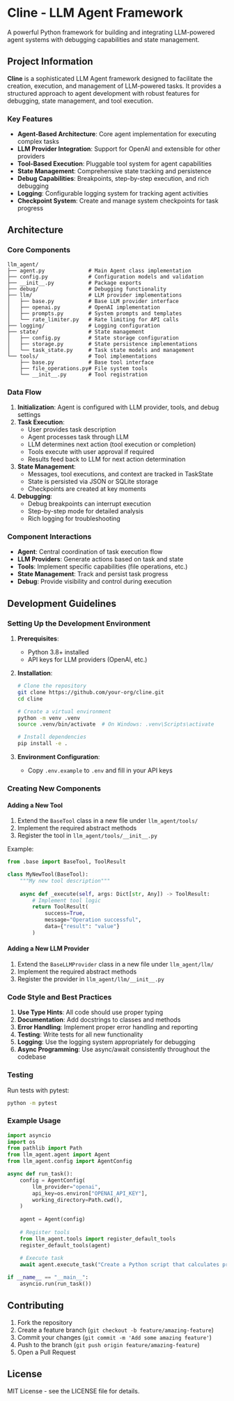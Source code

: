 # Cline - LLM Agent Framework

A powerful Python framework for building and integrating LLM-powered agent systems with debugging capabilities and state management.

## Project Information

**Cline** is a sophisticated LLM Agent framework designed to facilitate the creation, execution, and management of LLM-powered tasks. It provides a structured approach to agent development with robust features for debugging, state management, and tool execution.

### Key Features

- **Agent-Based Architecture**: Core agent implementation for executing complex tasks
- **LLM Provider Integration**: Support for OpenAI and extensible for other providers
- **Tool-Based Execution**: Pluggable tool system for agent capabilities
- **State Management**: Comprehensive state tracking and persistence
- **Debug Capabilities**: Breakpoints, step-by-step execution, and rich debugging
- **Logging**: Configurable logging system for tracking agent activities
- **Checkpoint System**: Create and manage system checkpoints for task progress

## Architecture

### Core Components

```
llm_agent/
├── agent.py              # Main Agent class implementation
├── config.py             # Configuration models and validation
├── __init__.py           # Package exports
├── debug/                # Debugging functionality
├── llm/                  # LLM provider implementations
│   ├── base.py           # Base LLM provider interface
│   ├── openai.py         # OpenAI implementation
│   ├── prompts.py        # System prompts and templates
│   └── rate_limiter.py   # Rate limiting for API calls
├── logging/              # Logging configuration
├── state/                # State management
│   ├── config.py         # State storage configuration
│   ├── storage.py        # State persistence implementations
│   └── task_state.py     # Task state models and management
└── tools/                # Tool implementations
    ├── base.py           # Base tool interface
    ├── file_operations.py# File system tools
    └── __init__.py       # Tool registration
```

### Data Flow

1. **Initialization**: Agent is configured with LLM provider, tools, and debug settings
2. **Task Execution**: 
   - User provides task description
   - Agent processes task through LLM
   - LLM determines next action (tool execution or completion)
   - Tools execute with user approval if required
   - Results feed back to LLM for next action determination
3. **State Management**:
   - Messages, tool executions, and context are tracked in TaskState
   - State is persisted via JSON or SQLite storage
   - Checkpoints are created at key moments
4. **Debugging**:
   - Debug breakpoints can interrupt execution
   - Step-by-step mode for detailed analysis
   - Rich logging for troubleshooting

### Component Interactions

- **Agent**: Central coordination of task execution flow
- **LLM Providers**: Generate actions based on task and state
- **Tools**: Implement specific capabilities (file operations, etc.)
- **State Management**: Track and persist task progress
- **Debug**: Provide visibility and control during execution

## Development Guidelines

### Setting Up the Development Environment

1. **Prerequisites**:
   - Python 3.8+ installed
   - API keys for LLM providers (OpenAI, etc.)

2. **Installation**:
   ```bash
   # Clone the repository
   git clone https://github.com/your-org/cline.git
   cd cline
   
   # Create a virtual environment
   python -m venv .venv
   source .venv/bin/activate  # On Windows: .venv\Scripts\activate
   
   # Install dependencies
   pip install -e .
   ```

3. **Environment Configuration**:
   - Copy `.env.example` to `.env` and fill in your API keys

### Creating New Components

#### Adding a New Tool

1. Extend the `BaseTool` class in a new file under `llm_agent/tools/`
2. Implement the required abstract methods
3. Register the tool in `llm_agent/tools/__init__.py`

Example:
```python
from .base import BaseTool, ToolResult

class MyNewTool(BaseTool):
    """My new tool description"""
    
    async def _execute(self, args: Dict[str, Any]) -> ToolResult:
        # Implement tool logic
        return ToolResult(
            success=True,
            message="Operation successful",
            data={"result": "value"}
        )
```

#### Adding a New LLM Provider

1. Extend the `BaseLLMProvider` class in a new file under `llm_agent/llm/`
2. Implement the required abstract methods
3. Register the provider in `llm_agent/llm/__init__.py`

### Code Style and Best Practices

1. **Use Type Hints**: All code should use proper typing
2. **Documentation**: Add docstrings to classes and methods
3. **Error Handling**: Implement proper error handling and reporting
4. **Testing**: Write tests for all new functionality
5. **Logging**: Use the logging system appropriately for debugging
6. **Async Programming**: Use async/await consistently throughout the codebase

### Testing

Run tests with pytest:
```bash
python -m pytest
```

### Example Usage

```python
import asyncio
import os
from pathlib import Path
from llm_agent.agent import Agent
from llm_agent.config import AgentConfig

async def run_task():
    config = AgentConfig(
        llm_provider="openai",
        api_key=os.environ["OPENAI_API_KEY"],
        working_directory=Path.cwd(),
    )
    
    agent = Agent(config)
    
    # Register tools
    from llm_agent.tools import register_default_tools
    register_default_tools(agent)
    
    # Execute task
    await agent.execute_task("Create a Python script that calculates prime numbers")

if __name__ == "__main__":
    asyncio.run(run_task())
```

## Contributing

1. Fork the repository
2. Create a feature branch (`git checkout -b feature/amazing-feature`)
3. Commit your changes (`git commit -m 'Add some amazing feature'`)
4. Push to the branch (`git push origin feature/amazing-feature`)
5. Open a Pull Request

## License

MIT License - see the LICENSE file for details. 